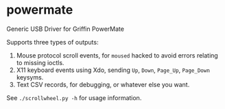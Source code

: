 # powermate
Generic USB Driver for Griffin PowerMate

Supports three types of outputs:
1. Mouse protocol scroll events, for `moused` hacked to avoid errors relating to missing ioctls.
2. X11 keyboard events using Xdo, sending `Up`, `Down`, `Page_Up`, `Page_Down` keysyms.
3. Text CSV records, for debugging, or whatever else you want.

See `./scrollwheel.py -h` for usage information.
